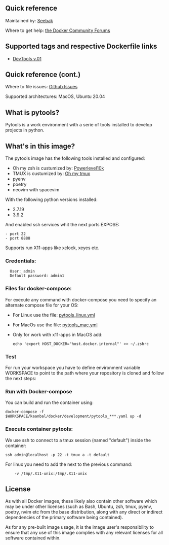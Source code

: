 ## Quick reference 

Maintained by: [Seebak](https://github.com/Seebak-Tech/DevTools/tree/main/Docker/pytools)

Where to get help: [the Docker Community Forums](https://forums.docker.com/)

## Supported tags and respective Dockerfile links

- [DevTools v.01](https://github.com/Seebak-Tech/DevTools/releases/tag/v0.1)

## Quick reference (cont.)

Where to file issues: [Github Issues](https://github.com/Seebak-Tech/DevTools/issues)

Supported architectures: MacOS, Ubuntu 20.04

## What is pytools?

 Pytools is a work environment with a serie of tools installed to develop projects in python.

## What's in this image?

 The pytools image has the following tools installed and configured:
  - Oh my zsh is custumized by:
  [Powerlevel10k](https://github.com/romkatv/powerlevel10k)
  - TMUX is custumized by: [Oh my tmux ](https://github.com/gpakosz/.tmux)
  - pyenv
  - poetry
  - neovim with spacevim

With the following python versions installed:
  - 2.7.19
  - 3.9.2

And enabled ssh services whit the next ports EXPOSE:

    - port 22
    - port 8888

Supports run X11-apps like xclock, xeyes etc. 

### Credentials:

      User: admin
      Default password: admin1

### Files for docker-compose:

For execute any command with docker-compose you need to specify an alternate compose file for your OS:

- For Linux use the file: [pytools_linux.yml](https://github.com/Seebak-Tech/DevTools/blob/0ab46d6e7c3b87c8722b83df557514c40d3e9238/Docker/pytools/pytools_linux.yml)
      
    
- For MacOs use the file: [pytools_mac.yml](https://github.com/Seebak-Tech/DevTools/blob/0ab46d6e7c3b87c8722b83df557514c40d3e9238/Docker/pytools/pytools_mac.yml)

- Only for work with x11-apps in MacOS add: 
 
      echo 'export HOST_DOCKER="host.docker.internal"' >> ~/.zshrc 

### Test

For run your workspace you have to define environment variable WORKSPACE to point to the path where your repository is cloned and follow the next steps:

### Run with Docker-compose

You can build and run the container using:

    docker-compose -f $WORKSPACE/kaanbal/docker/development/pytools_***.yaml up -d

### Execute container pytools:
  
We use ssh to connect to a tmux session (named "default") inside the container: 
   
    ssh admin@localhost -p 22 -t tmux a -t default 

For linux you need to add the next to the previous command:

        -v /tmp/.X11-unix:/tmp/.X11-unix 

## License

As with all Docker images, these likely also contain other software which may be under other licenses (such as Bash, Ubuntu, zsh, tmux, pyenv, poetry, nvim etc from the base distribution, along with any direct or indirect dependencies of the primary software being contained).

As for any pre-built image usage, it is the image user's responsibility to ensure that any use of this image complies with any relevant licenses for all software contained within.
